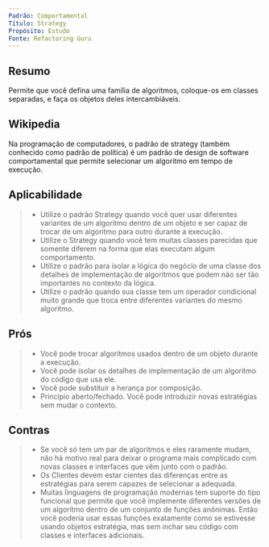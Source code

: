 ```yaml
---
Padrão: Comportamental
Título: Strategy
Propósito: Estudo
Fonte: Refactoring Guru
---
```


## Resumo

Permite que você defina uma família de algoritmos, coloque-os em classes separadas, e faça os objetos deles intercambiáveis.


## Wikipedia

Na programação de computadores, o padrão de strategy (também conhecido como padrão de política) é um padrão de design de software comportamental que permite
selecionar um algoritmo em tempo de execução.


## Aplicabilidade

> * Utilize o padrão Strategy quando você quer usar diferentes variantes de um algoritmo dentro de um objeto e ser capaz de trocar de um algoritmo para outro
>  durante a execução.
> * Utilize o Strategy quando você tem muitas classes parecidas que somente diferem na forma que elas executam algum comportamento.
> * Utilize o padrão para isolar a lógica do negócio de uma classe dos detalhes de implementação de algoritmos que podem não ser tão importantes no contexto 
> da lógica.
> * Utilize o padrão quando sua classe tem um operador condicional muito grande que troca entre diferentes variantes do mesmo algoritmo.


## Prós

> * Você pode trocar algoritmos usados dentro de um objeto durante a execução.
> * Você pode isolar os detalhes de implementação de um algoritmo do código que usa ele.
> * Você pode substituir a herança por composição.
> * Princípio aberto/fechado. Você pode introduzir novas estratégias sem mudar o contexto.


## Contras
> * Se você só tem um par de algoritmos e eles raramente mudam, não há motivo real para deixar o programa mais complicado com novas classes e interfaces que 
> vêm junto com o padrão.
> * Os Clientes devem estar cientes das diferenças entre as estratégias para serem capazes de selecionar a adequada.
> * Muitas linguagens de programação modernas tem suporte do tipo funcional que permite que você implemente diferentes versões de um algoritmo dentro de um
>  conjunto de funções anônimas. Então você poderia usar essas funções exatamente como se estivesse usando objetos estratégia, mas sem inchar seu código com
>  classes e interfaces adicionais.

